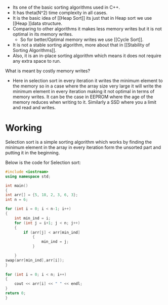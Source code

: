 - Its one of the basic sorting algorithms used in C++.
- It has theta(N^2) time complexity in all cases.
- It is the basic idea of [[Heap Sort]] its just that in Heap sort we use [[Heap ]]data structure.
- Comparing to other algorithms it makes less memory writes but it is not optimal in its memory writes.
	- So for better/Optimal memory writes we use [[Cycle Sort]].
- It is not a stable sorting algorithm, more about that in [[Stability of Sorting Algorithms]]. 
- Also, it is an in-place sorting algorithm which means it does not require any extra space to run.

What is meant by costly memory writes?
- Here in selection sort in every iteration it writes the minimum element to the memory so in a case where the array size very large it will write the minimum element in every iteration making it not optimal in terms of memory writes. It can be the case in EEPROM where the age of the memory reduces when writing to it. Similarly a SSD where you a limit and read and writes.

# Working 
Selection sort is a simple sorting algorithm which works by finding the minimum element in the array in every iteration form the unsorted part and putting it in the beginning.

Below is the code for Selection sort:
```c++
#include <iostream>
using namespace std;

int main()
{
int arr[] = {5, 18, 2, 3, 6, 3};
int n = 6;

for (int i = 0; i < n-1; i++)
{
	int min_ind = i;
	for (int j = i+1; j < n; j++)
	{
		if (arr[j] < arr[min_ind]
			{
				min_ind = j;
			}

	}
swap(arr[min_ind],arr[i]);
}
			
for (int i = 0; i < n; i++)
{
	cout << arr[i] << " " << endl;
}
return 0;
}
```


